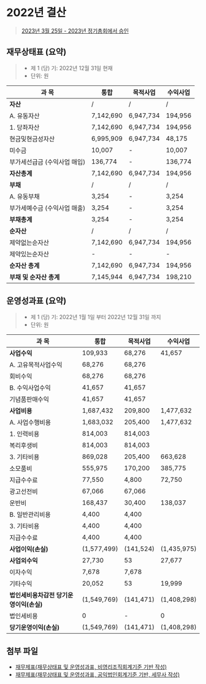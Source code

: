# 2022년 결산

> [2023년 3월 25일 - 2023년 정기총회에서 승인](/meeting/rga2023)

## 재무상태표 (요약)

> - 제 1 (당) 기: 2022년 12월 31일 현재						
> - 단위: 원
		
| 과 목| 통합 |목적사업 |수익사업 | 
| --- | --- | --- | --- |
| **자산** | / | / | / |
| A. 유동자산 | 7,142,690 | 6,947,734 | 194,956 | 
| 1. 당좌자산 | 7,142,690  | 6,947,734  | 194,956 |
| 현금및현금성자산 | 6,995,909  | 6,947,734  | 48,175 | 
| 미수금 | 10,007 | - | 10,007 | 
| 부가세선급금 (수익사업 매입) | 136,774  | -    | 136,774 |
| **자산총계** | 7,142,690  | 6,947,734  | 194,956 |
| **부채** | / | / | / |	
|A. 유동부채	 | 3,254 	 | -   	 | 3,254 |
|부가세예수금 (수익사업 매출)	 | 3,254 	 | -   	 | 3,254 |
| **부채총계**	 | 3,254 	 | -   	 | 3,254 |
| **순자산** | / | / | / |
| 제약없는순자산	 | 7,142,690 	| 6,947,734 	| 194,956 |
| 제약있는순자산	| - | - | - |		
| **순자산 총계**	 | 7,142,690 	 | 6,947,734 	 | 194,956 |
| **부채 및 순자산 총계** |   7,145,944 | 6,947,734 | 198,210 | 

## 운영성과표 (요약)

> - 제 1 (당) 기: 2022년 1월 1일 부터 2022년 12월 31일 까지									
> - 단위: 원
		
| 과 목| 통합 |목적사업 |수익사업 | 
| --- | --- | --- | --- |
| **사업수익**	 | 109,933 	 | 68,276 	 | 41,657 |
| A. 고유목적사업수익	 | 68,276 	 | 68,276 	|
| 회비수익	 | 68,276 	 | 68,276 	|
| B. 수익사업수익	 | 41,657 		 | 41,657 | 
| 기념품판매수익	 | 41,657 		 | 41,657 |
| **사업비용**	 | 1,687,432 	 | 209,800 	 | 1,477,632 | 
| A. 사업수행비용	 | 1,683,032 	 | 205,400 	 | 1,477,632 | 
| 1. 인력비용	 | 814,003 		 | 814,003 |
| 복리후생비	 | 814,003 		 | 814,003 	|
| 3. 기타비용	 | 869,028 	 | 205,400 	 | 663,628 |
| 소모품비	 | 555,975 	 | 170,200 	 | 385,775 |
| 지급수수료	 | 77,550 	 | 4,800 	 | 72,750 | 
| 광고선전비	 | 67,066 		 | 67,066 |
| 운반비	 | 168,437 	 | 30,400 	 | 138,037 | 
| B. 일반관리비용	 | 4,400 	 | 4,400 	|
| 3. 기타비용	 | 4,400 	 | 4,400 	| 
| 지급수수료	 | 4,400 	 | 4,400 	|
| **사업이익(손실)**	 | (1,577,499)	 | (141,524)	 | (1,435,975) |
| **사업외수익**	 | 27,730 	 | 53 	 | 27,677 |
| 이자수익	 | 7,678 		 | 7,678 |
| 기타수익	 | 20,052 	 | 53 	 | 19,999 | 	
| **법인세비용차감전 당기운영이익(손실)**	 | (1,549,769)	 | (141,471)	 | (1,408,298) |
| 법인세비용			| 0 | - | 0 |
| **당기운영이익(손실)**	 | (1,549,769)	 | (141,471)	 | (1,408,298) |

## 첨부 파일
- [재무제표(재무상태표 및 운영성과표, 비영리조직회계기준 기반 작성)](/meetings/rga2023/2023_재무제표_비영리조직회계기준기반.pdf)
- [재무제표(재무상태표 및 운영성과표, 공익법인회계기준 기반, 세무사 작성)](/meetings/rga2023/2023_재무제표_공익법인회계기준기반_세무사작성.pdf)